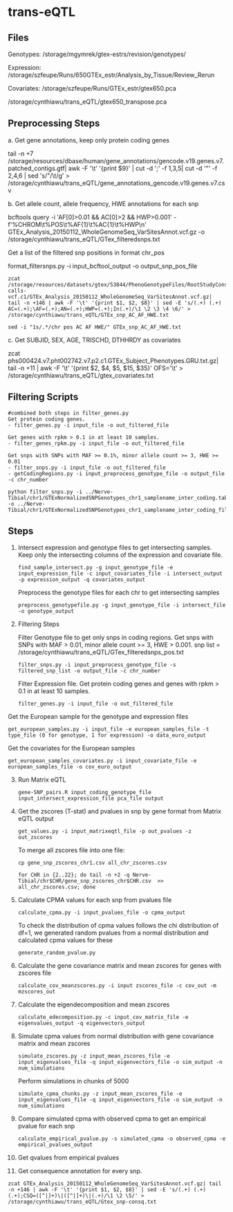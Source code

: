 # trans-eQTL
## Files
Genotypes:
/storage/mgymrek/gtex-estrs/revision/genotypes/

Expression:
/storage/szfeupe/Runs/650GTEx_estr/Analysis_by_Tissue/Review_Rerun

Covariates:
/storage/szfeupe/Runs/GTEx_estr/gtex650.pca

/storage/cynthiawu/trans_eQTL/gtex650_transpose.pca    

## Preprocessing Steps

a. Get gene annotations, keep only protein coding genes

tail -n +7 /storage/resources/dbase/human/gene_annotations/gencode.v19.genes.v7.patched_contigs.gtf| awk -F '\t' '{print $9}' | cut -d ';' -f 1,3,5| cut -d '"' -f 2,4,6 | sed 's/"/\t/g' > /storage/cynthiawu/trans_eQTL/gene_annotations_gencode.v19.genes.v7.csv

b. Get allele count, allele frequency, HWE annotations for each snp

bcftools query -i 'AF[0]>0.01 && AC[0]>2 && HWP>0.001' -f'%CHROM\t%POS\t%AF{1}\t%AC{1}\t%HWP\n' GTEx_Analysis_20150112_WholeGenomeSeq_VarSitesAnnot.vcf.gz -o /storage/cynthiawu/trans_eQTL/GTex_filteredsnps.txt

Get a list of the filtered snp positions in format chr_pos

format_filtersnps.py -i input_bcftool_output -o output_snp_pos_file

```
zcat /storage/resources/datasets/gtex/53844/PhenoGenotypeFiles/RootStudyConsentSet_phs000424.GTEx.v6.p1.c1.GRU/GenotypeFiles/phg000520.v2.GTEx_MidPoint_WGS_SNP_CNV.genotype-calls-vcf.c1/GTEx_Analysis_20150112_WholeGenomeSeq_VarSitesAnnot.vcf.gz| tail -n +146 | awk -F '\t' '{print $1, $2, $8}' | sed -E 's/(.+) (.+) AC=(.+);\AF=(.+);AN=(.+);HWP=(.+);In(.+)/\1 \2 \3 \4 \6/' > /storage/cynthiawu/trans_eQTL/GTEx_snp_AC_AF_HWE.txt

sed -i "1s/.*/chr pos AC AF HWE/" GTEx_snp_AC_AF_HWE.txt
```

c. Get SUBJID, SEX, AGE, TRISCHD, DTHHRDY as covariates

 zcat phs000424.v7.pht002742.v7.p2.c1.GTEx_Subject_Phenotypes.GRU.txt.gz| tail -n +11 | awk -F '\t' '{print $2, $4, $5, $15, $35}' OFS='\t' > /storage/cynthiawu/trans_eQTL/gtex_covariates.txt
 
 ## Filtering Scripts
 
 ```
 #combined both steps in filter_genes.py
 Get protein coding genes. 
 - filter_genes.py -i input_file -o out_filtered_file
 
 Get genes with rpkm > 0.1 in at least 10 samples.
 - filter_genes_rpkm.py -i input_file -o out_filtered_file
 
 Get snps with SNPs with MAF >= 0.1%, minor allele count >= 3, HWE >= 0.01
 - filter_snps.py -i input_file -o out_filtered_file
 - getCodingRegions.py -i input_preprocess_genotype_file -o output_file -c chr_number
 
 python filter_snps.py -i ../Nerve-Tibial/chr1/GTExNormalizedSNPGenotypes_chr1_samplename_inter_coding.table -o ../Nerve-Tibial/chr1/GTExNormalizedSNPGenotypes_chr1_samplename_inter_coding_filtered.table
 ```
 
 ## Steps
1. Intersect expression and genotype files to get intersecting samples. Keep only the intersecting columns of the expression and covariate file. 
   ```
   find_sample_intersect.py -g input_genotype_file -e input_expression_file -c input_covariates_file -i intersect_output -p expression_output -q covariates_output
    ```
    Preprocess the genotype files for each chr to get intersecting samples
    
   ```
   preprocess_genotypefile.py -g input_genotype_file -i intersect_file -o genotype_output 
   ```
   
2. Filtering Steps

    Filter Genotype file to get only snps in coding regions. Get snps with SNPs with MAF > 0.01, minor allele count >= 3, HWE > 0.001. snp list = /storage/cynthiawu/trans_eQTL/GTex_filteredsnps_pos.txt
   ```
   filter_snps.py -i input_preprocess_genotype_file -s filtered_snp_list -o output_file -c chr_number
   ```
   
    Filter Expression file. Get protein coding genes and genes with rpkm > 0.1 in at least 10 samples.
    ```
    filter_genes.py -i input_file -o out_filtered_file
    ```
    
  Get the European sample for the genotype and expression files
  ```
 get_european_samples.py -i input_file -e european_samples_file -t type_file (0 for genotype, 1 for expression) -o data_euro_output
  ```
 
 Get the covariates for the European samples
 ```
 get_european_samples_covariates.py -i input_covariate_file -e european_samples_file -o cov_euro_output
 ```
 
3. Run Matrix eQTL
   ```
   gene-SNP_pairs.R input_coding_genotype_file input_intersect_expression_file pca_file output
   ```
4. Get the zscores (T-stat) and pvalues in snp by gene format from Matrix eQTL output
   ```
   get_values.py -i input_matrixeqtl_file -p out_pvalues -z out_zscores
   ```
   
   To merge all zscores file into one file:
   
   ```
   cp gene_snp_zscores_chr1.csv all_chr_zscores.csv
   ```
   ```
   for CHR in {2..22}; do tail -n +2 -q Nerve-Tibial/chr$CHR/gene_snp_zscores_chr$CHR.csv  >> all_chr_zscores.csv; done
   ```
5. Calculate CPMA values for each snp from pvalues file
   ```
   calculate_cpma.py -i input_pvalues_file -o cpma_output
   ```
  
    To check the distribution of cpma values follows the chi distribution of df=1, we generated random pvalues from a normal distribution and calculated cpma values for these
   ```
   generate_random_pvalue.py 
   ```
6. Calculate the gene covariance matrix and mean zscores for genes with zscores file
   ```
   calculate_cov_meanzscores.py -i input zscores_file -c cov_out -m mzscores_out
   ```
7. Calculate the eigendecomposition and mean zscores
   ```
   calculate_edecomposition.py -c input_cov_matrix_file -e eigenvalues_output -q eigenvectors_output
   ```
8. Simulate cpma values from normal distribution with gene covariance matrix and mean zscores
   ```
   simulate_zscores.py -z input_mean_zscores_file -e input_eigenvalues_file -q input_eigenvectors_file -o sim_output -n num_simulations
   ```
   
   Perform simulations in chunks of 5000
   
   ```
   simulate_cpma_chunks.py -z input_mean_zscores_file -e input_eigenvalues_file -q input_eigenvectors_file -o sim_output -n num_simulations
   ```
9. Compare simulated cpma with observed cpma to get an empirical pvalue for each snp
   ```
   calculate_empirical_pvalue.py -s simulated_cpma -o observed_cpma -e empirical_pvalues_output
   ```
10. Get qvalues from empirical pvalues
11. Get consequence annotation for every snp.
```
zcat GTEx_Analysis_20150112_WholeGenomeSeq_VarSitesAnnot.vcf.gz| tail -n +146 | awk -F '\t' '{print $1, $2, $8}' | sed -E 's/(.+) (.+) (.+);CSQ=([^|]+)\|([^|]+)\|(.+)/\1 \2 \5/' > /storage/cynthiawu/trans_eQTL/Gtex_snp-consq.txt
```
